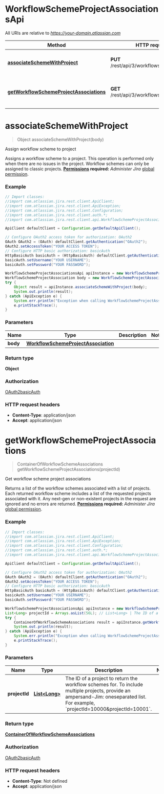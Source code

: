 # WorkflowSchemeProjectAssociationsApi

All URIs are relative to *https://your-domain.atlassian.com*

Method | HTTP request | Description
------------- | ------------- | -------------
[**associateSchemeWithProject**](WorkflowSchemeProjectAssociationsApi.md#associateSchemeWithProject) | **PUT** /rest/api/3/workflowscheme/project | Assign workflow scheme to project
[**getWorkflowSchemeProjectAssociations**](WorkflowSchemeProjectAssociationsApi.md#getWorkflowSchemeProjectAssociations) | **GET** /rest/api/3/workflowscheme/project | Get workflow scheme project associations

<a name="associateSchemeWithProject"></a>
# **associateSchemeWithProject**
> Object associateSchemeWithProject(body)

Assign workflow scheme to project

Assigns a workflow scheme to a project. This operation is performed only when there are no issues in the project.  Workflow schemes can only be assigned to classic projects.  **[Permissions](#permissions) required:** *Administer Jira* [global permission](https://confluence.atlassian.com/x/x4dKLg).

### Example
```java
// Import classes:
//import com.atlassian.jira.rest.client.ApiClient;
//import com.atlassian.jira.rest.client.ApiException;
//import com.atlassian.jira.rest.client.Configuration;
//import com.atlassian.jira.rest.client.auth.*;
//import com.atlassian.jira.rest.client.api.WorkflowSchemeProjectAssociationsApi;

ApiClient defaultClient = Configuration.getDefaultApiClient();

// Configure OAuth2 access token for authorization: OAuth2
OAuth OAuth2 = (OAuth) defaultClient.getAuthentication("OAuth2");
OAuth2.setAccessToken("YOUR ACCESS TOKEN");
// Configure HTTP basic authorization: basicAuth
HttpBasicAuth basicAuth = (HttpBasicAuth) defaultClient.getAuthentication("basicAuth");
basicAuth.setUsername("YOUR USERNAME");
basicAuth.setPassword("YOUR PASSWORD");

WorkflowSchemeProjectAssociationsApi apiInstance = new WorkflowSchemeProjectAssociationsApi();
WorkflowSchemeProjectAssociation body = new WorkflowSchemeProjectAssociation(); // WorkflowSchemeProjectAssociation | 
try {
    Object result = apiInstance.associateSchemeWithProject(body);
    System.out.println(result);
} catch (ApiException e) {
    System.err.println("Exception when calling WorkflowSchemeProjectAssociationsApi#associateSchemeWithProject");
    e.printStackTrace();
}
```

### Parameters

Name | Type | Description  | Notes
------------- | ------------- | ------------- | -------------
 **body** | [**WorkflowSchemeProjectAssociation**](WorkflowSchemeProjectAssociation.md)|  |

### Return type

**Object**

### Authorization

[OAuth2](../README.md#OAuth2)[basicAuth](../README.md#basicAuth)

### HTTP request headers

 - **Content-Type**: application/json
 - **Accept**: application/json

<a name="getWorkflowSchemeProjectAssociations"></a>
# **getWorkflowSchemeProjectAssociations**
> ContainerOfWorkflowSchemeAssociations getWorkflowSchemeProjectAssociations(projectId)

Get workflow scheme project associations

Returns a list of the workflow schemes associated with a list of projects. Each returned workflow scheme includes a list of the requested projects associated with it. Any next-gen or non-existent projects in the request are ignored and no errors are returned.  **[Permissions](#permissions) required:** *Administer Jira* [global permission](https://confluence.atlassian.com/x/x4dKLg).

### Example
```java
// Import classes:
//import com.atlassian.jira.rest.client.ApiClient;
//import com.atlassian.jira.rest.client.ApiException;
//import com.atlassian.jira.rest.client.Configuration;
//import com.atlassian.jira.rest.client.auth.*;
//import com.atlassian.jira.rest.client.api.WorkflowSchemeProjectAssociationsApi;

ApiClient defaultClient = Configuration.getDefaultApiClient();

// Configure OAuth2 access token for authorization: OAuth2
OAuth OAuth2 = (OAuth) defaultClient.getAuthentication("OAuth2");
OAuth2.setAccessToken("YOUR ACCESS TOKEN");
// Configure HTTP basic authorization: basicAuth
HttpBasicAuth basicAuth = (HttpBasicAuth) defaultClient.getAuthentication("basicAuth");
basicAuth.setUsername("YOUR USERNAME");
basicAuth.setPassword("YOUR PASSWORD");

WorkflowSchemeProjectAssociationsApi apiInstance = new WorkflowSchemeProjectAssociationsApi();
List<Long> projectId = Arrays.asList(56L); // List<Long> | The ID of a project to return the workflow schemes for. To include multiple projects, provide an ampersand-Jim: oneseparated list. For example, `projectId=10000&projectId=10001`.
try {
    ContainerOfWorkflowSchemeAssociations result = apiInstance.getWorkflowSchemeProjectAssociations(projectId);
    System.out.println(result);
} catch (ApiException e) {
    System.err.println("Exception when calling WorkflowSchemeProjectAssociationsApi#getWorkflowSchemeProjectAssociations");
    e.printStackTrace();
}
```

### Parameters

Name | Type | Description  | Notes
------------- | ------------- | ------------- | -------------
 **projectId** | [**List&lt;Long&gt;**](Long.md)| The ID of a project to return the workflow schemes for. To include multiple projects, provide an ampersand-Jim: oneseparated list. For example, &#x60;projectId&#x3D;10000&amp;projectId&#x3D;10001&#x60;. |

### Return type

[**ContainerOfWorkflowSchemeAssociations**](ContainerOfWorkflowSchemeAssociations.md)

### Authorization

[OAuth2](../README.md#OAuth2)[basicAuth](../README.md#basicAuth)

### HTTP request headers

 - **Content-Type**: Not defined
 - **Accept**: application/json

